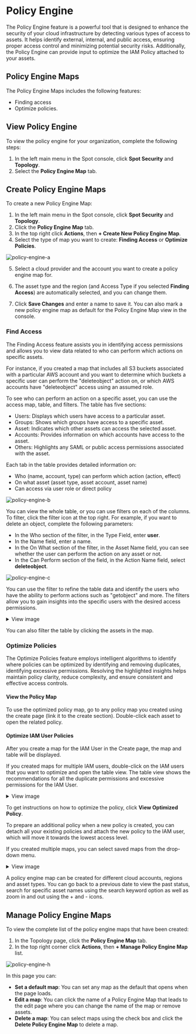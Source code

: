 # Policy Engine

The Policy Engine feature is a powerful tool that is designed to enhance the security of your cloud infrastructure by detecting various types of access to assets. It helps identify external, internal, and public access, ensuring proper access control and minimizing potential security risks. Additionally, the Policy Engine can provide input to optimize the IAM Policy attached to your assets. 

## Policy Engine Maps 

The Policy Engine Maps includes the following features:  

* Finding access 
* Optimize policies. 

## View Policy Engine 

To view the policy engine for your organization, complete the following steps: 

1. In the left main menu in the Spot console, click **Spot Security** and **Topology**. 
2. Select the **Policy Engine Map** tab. 
 
## Create Policy Engine Maps 

To create a new Policy Engine Map: 

1. In the left main menu in the Spot console, click **Spot Security** and **Topology**. 
2. Click the **Policy Engine Map** tab. 
3. In the top right click **Actions**, then **+ Create New Policy Engine Map**. 
4. Select the type of map you want to create: **Finding Access** or **Optimize Policies**. 

![policy-engine-a](https://github.com/spotinst/help/assets/106514736/c62ed9d1-2761-4f5c-b61c-7ab74171a7a2)

5. Select a cloud provider and the account you want to create a policy engine map for. 

6. The asset type and the region (and Access Type if you selected **Finding Access**) are automatically selected, and you can change them. 
7. Click **Save Changes** and enter a name to save it. You can also mark a new policy engine map as default for the Policy Engine Map view in the console. 

### Find Access 

The Finding Access feature assists you in identifying access permissions and allows you to view data related to who can perform which actions on specific assets. 

For instance, if you created a map that includes all S3 buckets associated with a particular AWS account and you want to determine which buckets a specific user can perform the "deleteobject" action on, or which AWS accounts have "deleteobject" access using an assumed role.  

To see who can perform an action on a specific asset, you can use the access map, table, and filters. The table has five sections: 

* Users: Displays which users have access to a particular asset. 
* Groups: Shows which groups have access to a specific asset. 
* Asset: Indicates which other assets can access the selected asset. 
* Accounts: Provides information on which accounts have access to the asset. 
* Others: Highlights any SAML or public access permissions associated with the asset.   

Each tab in the table provides detailed information on: 

- Who (name, account, type) can perform which action (action, effect) 
- On what asset (asset type, asset account, asset name) 
- Can access via user role or direct policy 

![policy-engine-b](https://github.com/spotinst/help/assets/106514736/c9562f62-0394-491d-a737-f01e1863db8c)

You can view the whole table, or you can use filters on each of the columns. To filter, click the filter icon at the top right. For example, if you want to delete an object, complete the following parameters:  

* In the Who section of the filter, in the Type Field, enter **user**. 
* In the Name field, enter a name. 
* In the On What section of the filter, in the Asset Name field, you can see whether the user can perform the action on any asset or not.  
* In the Can Perform section of the field, in the Action Name field, select **deleteobject**. 

![policy-engine-c](https://github.com/spotinst/help/assets/106514736/74f90440-ee20-48ab-844f-1cffb4f5ee5e)

You can use the filter to refine the table data and identify the users who have the ability to perform actions such as "getobject" and more. The filters allow you to gain insights into the specific users with the desired access permissions. 

<details>
   <summary markdown="span">View image</summary>

![policy-engine-d](https://github.com/spotinst/help/assets/106514736/9f53a7c3-ebc7-4568-b45f-e29070f64935)

</details>

You can also filter the table by clicking the assets in the map. 

### Optimize Policies  

The Optimize Policies feature employs intelligent algorithms to identify where policies can be optimized by identifying and removing duplicates, identifying excessive permissions. Resolving the highlighted insights helps maintain policy clarity, reduce complexity, and ensure consistent and effective access controls. 

#### View the Policy Map 

To use the optimized policy map, go to any policy map you created using the create page (link it to the create section). Double-click each asset to open the related policy.  

#### Optimize IAM User Policies 

After you create a map for the IAM User in the Create page, the map and table will be displayed.   

If you created maps for multiple IAM users, double-click on the IAM users that you want to optimize and open the table view. The table view shows the recommendations for all the duplicate permissions and excessive permissions for the IAM User. 

<details>
   <summary markdown="span">View image</summary>

![policy-engine-e](https://github.com/spotinst/help/assets/106514736/87b9c2dd-cefa-4d16-860f-28914e871967)

</details>

To get instructions on how to optimize the policy, click **View Optimized Policy**.  

To prepare an additional policy when a new policy is created, you can detach all your existing policies and attach the new policy to the IAM user, which will move it towards the lowest access level. 

If you created multiple maps, you can select saved maps from the drop-down menu. 

<details>
   <summary markdown="span">View image</summary>

![policy-engine-g](https://github.com/spotinst/help/assets/106514736/8d15138d-2642-4704-93f2-0c066a385967) 

</details>

A policy engine map can be created for different cloud accounts, regions and asset types. You can go back to a previous date to view the past status, search for specific asset names using the search keyword option as well as zoom in and out using the + and - icons. 

## Manage Policy Engine Maps 

To view the complete list of the policy engine maps that have been created:   

1. In the Topology page, click the **Policy Engine Map** tab. 
2. In the top right corner click **Actions**, then **+ Manage Policy Engine Map** list. 

![policy-engine-h](https://github.com/spotinst/help/assets/106514736/0e7e6f4c-34fe-4d40-a619-e7c70483a0e5) 

In this page you can: 

* **Set a default map**: You can set any map as the default that opens when the page loads. 
* **Edit a map**: You can click the name of a Policy Engine Map that leads to the edit page where you can change the name of the map or remove assets. 
* **Delete a map**: You can select maps using the check box and click the **Delete Policy Engine Map** to delete a map.

